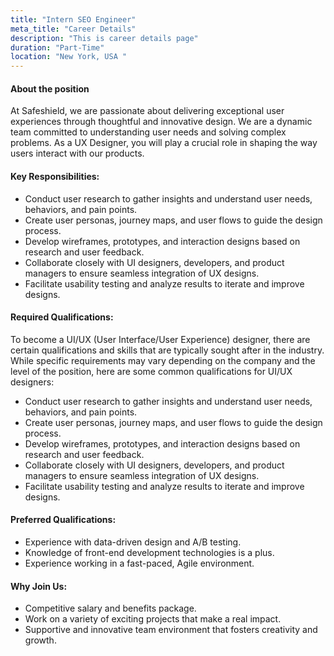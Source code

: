 ```yaml
---
title: "Intern SEO Engineer"
meta_title: "Career Details"
description: "This is career details page"
duration: "Part-Time"
location: "New York, USA "
---
```


#### About the position

At Safeshield, we are passionate about delivering exceptional user experiences through thoughtful and innovative design. We are a dynamic team committed to understanding user needs and solving complex problems. As a UX Designer, you will play a crucial role in shaping the way users interact with our products.

#### Key Responsibilities:

- Conduct user research to gather insights and understand user needs, behaviors, and pain points.
- Create user personas, journey maps, and user flows to guide the design process.
- Develop wireframes, prototypes, and interaction designs based on research and user feedback.
- Collaborate closely with UI designers, developers, and product managers to ensure seamless integration of UX designs.
- Facilitate usability testing and analyze results to iterate and improve designs.

#### Required Qualifications:

To become a UI/UX (User Interface/User Experience) designer, there are certain qualifications and skills that are typically sought after in the industry. While specific requirements may vary depending on the company and the level of the position, here are some common qualifications for UI/UX designers:

- Conduct user research to gather insights and understand user needs, behaviors, and pain points.
- Create user personas, journey maps, and user flows to guide the design process.
- Develop wireframes, prototypes, and interaction designs based on research and user feedback.
- Collaborate closely with UI designers, developers, and product managers to ensure seamless integration of UX designs.
- Facilitate usability testing and analyze results to iterate and improve designs.

#### Preferred Qualifications:

- Experience with data-driven design and A/B testing.
- Knowledge of front-end development technologies is a plus.
- Experience working in a fast-paced, Agile environment.

#### Why Join Us:

- Competitive salary and benefits package.
- Work on a variety of exciting projects that make a real impact.
- Supportive and innovative team environment that fosters creativity and growth.
